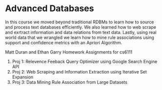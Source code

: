 # Advanced Databases

In this course we moved beyond traditional RDBMs to learn how to source and process text databases efficiently. We also learned how to web scrape and exrtract information and data relations from text data. Lastly, using real world data that we wrangled we learn how to mine rule associations using support and confidence metrics with an Apriori Algorithm.

Matt Duran and Ethan Garry Homework Assignments for cs6111

1) Proj 1: Relevence Feeback Query Optimizer using Google Search Engine API
2) Proj 2: Web Scraping and Information Extraction using Iterative Set Expansion
3) Proj 3: Data Mining Rule Association from Large Datasets    
